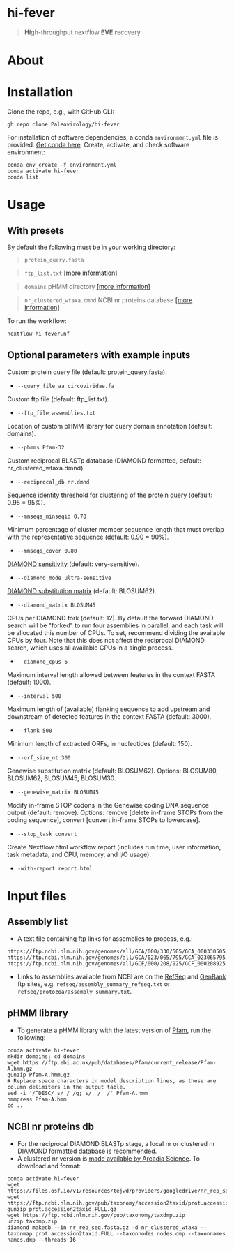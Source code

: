 # hi-fever

> **Hi**gh-throughput next**f**low **EVE** **r**ecovery

# About

# Installation

Clone the repo, e.g., with GitHub CLI:

```
gh repo clone Paleovirology/hi-fever
```

For installation of software dependencies, a conda `environment.yml` file is provided.
[Get conda here](https://docs.conda.io/en/latest/miniconda.html#linux-installers).
Create, activate, and check software environment:

```
conda env create -f environment.yml
conda activate hi-fever
conda list
```

# Usage

## With presets

By default the following must be in your working directory:

>`protein_query.fasta`

>`ftp_list.txt` [[more information]](#assembly-list)

>`domains` pHMM directory [[more information]](#phmm-library)

>`nr_clustered_wtaxa.dmnd` NCBI nr proteins database [[more information]](#ncbi-nr-proteins-db)

To run the workflow:

`nextflow hi-fever.nf`

## Optional parameters with example inputs

Custom protein query file (default: protein_query.fasta).

- `--query_file_aa circoviridae.fa`

Custom ftp file (default: ftp_list.txt).

- `--ftp_file assemblies.txt`

Location of custom pHMM library for query domain annotation (default: domains).

- `--phmms Pfam-32`

Custom reciprocal BLASTp database (DIAMOND formatted, default: nr_clustered_wtaxa.dmnd).

- `--reciprocal_db nr.dmnd`

Sequence identity threshold for clustering of the protein query (default: 0.95 = 95%).

- `--mmseqs_minseqid 0.70`

Minimum percentage of cluster member sequence length that must overlap with the representative sequence (default: 0.90 = 90%).

- `--mmseqs_cover 0.80`

[DIAMOND sensitivity](https://github.com/bbuchfink/diamond/wiki/3.-Command-line-options#sensitivity-modes) (default: very-sensitive).

- `--diamond_mode ultra-sensitive`

[DIAMOND substitution matrix](https://github.com/bbuchfink/diamond/wiki/3.-Command-line-options#alignment-options) (default: BLOSUM62).

- `--diamond_matrix BLOSUM45`

CPUs per DIAMOND fork (default: 12). By default the forward DIAMOND search will be "forked" to run four assemblies in parallel, and each task will be allocated this number of CPUs. To set, recommend dividing the available CPUs by four. Note that this does not affect the reciprocal DIAMOND search, which uses all available CPUs in a single process.

- `--diamond_cpus 6`

Maximum interval length allowed between features in the context FASTA (default: 1000).

- `--interval 500`

Maximum length of (available) flanking sequence to add upstream and downstream of detected features in the context FASTA (default: 3000).

- `--flank 500`

Minimum length of extracted ORFs, in nucleotides (default: 150).

- `--orf_size_nt 300`

Genewise substitution matrix (default: BLOSUM62). Options: BLOSUM80, BLOSUM62, BLOSUM45, BLOSUM30.

- `--genewise_matrix BLOSUM45`

Modify in-frame STOP codons in the Genewise coding DNA sequence output (default: remove). Options: remove [delete in-frame STOPs from the coding sequence], convert [convert in-frame STOPs to lowercase].

- `--stop_task convert`

Create Nextflow html workflow report (includes run time, user information, task metadata, and CPU, memory, and I/O usage).

- `-with-report report.html`

# Input files

## Assembly list

- A text file containing ftp links for assemblies to process, e.g.:

```
https://ftp.ncbi.nlm.nih.gov/genomes/all/GCA/000/330/505/GCA_000330505.1_EIA2_v2
https://ftp.ncbi.nlm.nih.gov/genomes/all/GCA/023/065/795/GCA_023065795.1_ASM2306579v1
https://ftp.ncbi.nlm.nih.gov/genomes/all/GCF/000/208/925/GCF_000208925.1_JCVI_ESG2_1.0
```

- Links to assemblies available from NCBI are on the [RefSeq](https://ftp.ncbi.nlm.nih.gov/genomes/refseq) and [GenBank](https://ftp.ncbi.nlm.nih.gov/genomes/genbank) ftp sites, e.g. `refseq/assembly_summary_refseq.txt` or `refseq/protozoa/assembly_summary.txt`.

## pHMM library

- To generate a pHMM library with the latest version of [Pfam](https://www.ebi.ac.uk/interpro/download/Pfam), run the following:

```
conda activate hi-fever
mkdir domains; cd domains
wget https://ftp.ebi.ac.uk/pub/databases/Pfam/current_release/Pfam-A.hmm.gz
gunzip Pfam-A.hmm.gz
# Replace space characters in model description lines, as these are column delimiters in the output table.
sed -i '/^DESC/ s/ /_/g; s/__/  /' Pfam-A.hmm
hmmpress Pfam-A.hmm
cd ..
```

## NCBI nr proteins db

- For the reciprocal DIAMOND BLASTp stage, a local nr or clustered nr DIAMOND formatted database is recommended.
- A clustered nr version is [made available by Arcadia Science](https://github.com/Arcadia-Science/2023-nr-clustering). To download and format:

```
conda activate hi-fever
wget https://files.osf.io/v1/resources/tejwd/providers/googledrive/nr_rep_seq.fasta.gz
wget https://ftp.ncbi.nlm.nih.gov/pub/taxonomy/accession2taxid/prot.accession2taxid.FULL.gz
gunzip prot.accession2taxid.FULL.gz
wget https://ftp.ncbi.nlm.nih.gov/pub/taxonomy/taxdmp.zip
unzip taxdmp.zip
diamond makedb --in nr_rep_seq.fasta.gz -d nr_clustered_wtaxa --taxonmap prot.accession2taxid.FULL --taxonnodes nodes.dmp --taxonnames names.dmp --threads 16
```

